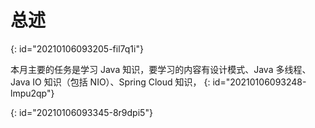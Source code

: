 # 总述
{: id="20210106093205-fil7q1i"}

本月主要的任务是学习 Java 知识，要学习的内容有设计模式、Java 多线程、Java IO 知识（包括 NIO）、Spring Cloud 知识，
{: id="20210106093248-lmpu2qp"}

{: id="20210106093345-8r9dpi5"}
